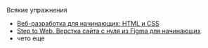 Всякие упражнения

+ [Веб-разработка для начинающих: HTML и CSS](https://stepik.org/course/38218/syllabus)
+ [Step to Web. Верстка сайта с нуля из Figma для начинающих](https://www.youtube.com/watch?v=OkNfBnq_c7c)
+ чето еще